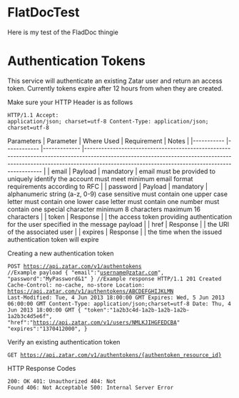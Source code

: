 # FlatDocTest
Here is my test of the FladDoc thingie

# Authentication Tokens

This service will authenticate an existing Zatar user and return an access token. Currently tokens expire after 12 hours from when they are created.

Make sure your HTTP Header is as follows<pre><code>HTTP/1.1
Accept: application/json; charset=utf-8
Content-Type: application/json; charset=utf-8
</pre></code>

Parameters
| Parameter 	| Where Used 	| Requirement 	| Notes                                                                                                                                                                                                                     	|
|-----------	|------------	|-------------	|---------------------------------------------------------------------------------------------------------------------------------------------------------------------------------------------------------------------------	|
| email     	| Payload    	| mandatory   	| email must be provided to uniquely identify the account must meet minimum email format requirements according to RFC                                                                                                      	|
| password  	| Payload    	| mandatory   	| alphanumeric string (a-z, 0-9) case sensitive must contain one upper case letter must contain one lower case letter must contain one number must contain one special character minimum 8 characters maximum 16 characters 	|
| token     	| Response   	|             	| the access token providing authentication for the user specified in the message payload                                                                                                                                   	|
| href      	| Response   	|             	| the URI of the associated user                                                                                                                                                                                            	|
| expires   	| Response   	|             	| the time when the issued authentication token will expire   

Creating a new authentication token<pre><code>POST https://api.zatar.com/v1/authentokens
//Example payload
{
   "email":"username@zatar.com",
   "password":"MyPassword&1"
}
//Example response
HTTP/1.1 201 Created
Cache-Control: no-cache, no-store
Location: https://api.zatar.com/v1/authentokens/ABCDEFGHIJKLMN
Last-Modified: Tue, 4 Jun 2013 18:00:00 GMT
Expires: Wed, 5 Jun 2013 06:00:00 GMT
Content-Type: application/json;charset=utf-8
Date: Thu, 4 Jun 2013 18:00:00 GMT
{
   "token":"1a2b3c4d-1a2b-1a2b-1a2b-1a2b3c4d5e6f",
   "href":"https://api.zatar.com/v1/users/NMLKJIHGFEDCBA"
   "expires":"1370412000",
}
</code></pre>

Verify an existing authentication token<pre><code>GET https://api.zatar.com/v1/authentokens/{authentoken_resource_id}</pre></code>

HTTP Response Codes<pre><code>200: OK
401: Unauthorized
404: Not Found
406: Not Acceptable
500: Internal Server Error
</pre></code>

